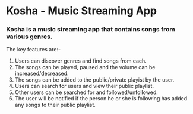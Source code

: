 # Kosha - Music Streaming App
### Kosha is a music streaming app that contains songs from various genres.

The key features are:-
1. Users can discover genres and find songs from each.
2. The songs can be played, paused and the volume can be increased/decreased.
3. The songs can be added to the public/private playist by the user.
4. Users can search for users and view their public playlist.
5. Other users can be searched for and followed/unfollowed.
6. The user will be notified if the person he or she is following has added any songs to their public playlist.
